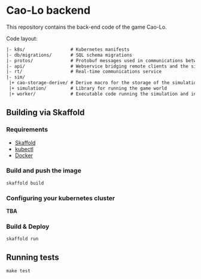 # Cao-Lo backend

This repository contains the back-end code of the game Cao-Lo.

Code layout:

```txt
|- k8s/                 # Kubernetes manifests
|- db/migrations/       # SQL schema migrations
|- protos/              # Protobuf messages used in communications between web and worker services
|- api/                 # Webservice bridging remote clients and the sim
|- rt/                  # Real-time communications service
|- sim/
 |+ cao-storage-derive/ # Derive macro for the storage of the simulation/
 |+ simulation/         # Library for running the game world
 |+ worker/             # Executable code running the simulation and interfacing
```

## Building via Skaffold

### Requirements

-   [Skaffold](https://skaffold.dev/docs/install/)
-   [kubectl](https://kubernetes.io/docs/tasks/tools/)
-   [Docker](https://www.docker.com/)

### Build and push the image

```
skaffold build
```

### Configuring your kubernetes cluster

**TBA**

### Build & Deploy

```
skaffold run
```

## Running tests

```
make test
```
